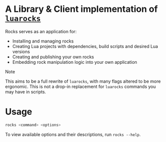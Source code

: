 # A Library & Client implementation of [`luarocks`](https://github.com/luarocks/luarocks)

Rocks serves as an application for:
- Installing and managing rocks
- Creating Lua projects with dependencies, build scripts and desired Lua versions
- Creating and publishing your own rocks
- Embedding rock manipulation logic into your own application

> [!NOTE]
> This aims to be a full rewrite of `luarocks`, with many flags altered to be more
> ergonomic. This is not a drop-in replacement for `luarocks` commands you may have in scripts.

# Usage

```sh
rocks <command> <options>
```

To view available options and their descriptions, run `rocks --help`.
